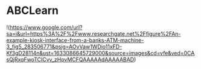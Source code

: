 # ABCLearn


!(https://www.google.com/url?sa=i&url=https%3A%2F%2Fwww.researchgate.net%2Ffigure%2FAn-example-kiosk-interface-from-a-banks-ATM-machine-3_fig5_283506771&psig=AOvVaw1WDio11xFD-Kf3gD28114n&ust=1633086645729000&source=images&cd=vfe&ved=0CAsQjRxqFwoTCICvv_zHpvMCFQAAAAAdAAAAABAD)
